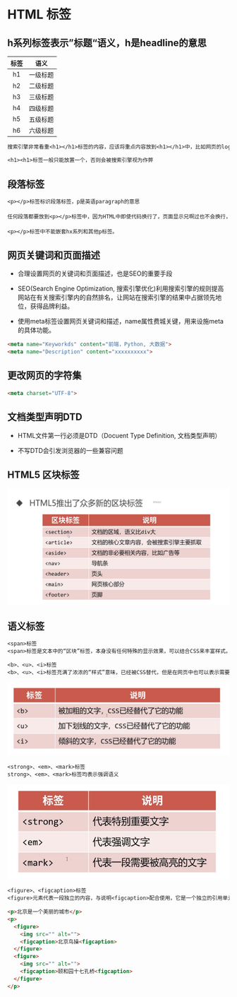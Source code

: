 # HTML 标签

## h系列标签表示”标题“语义，h是headline的意思

|标签|语义|
|:----:|:----:|
|h1|一级标题|
|h2|二级标题|
|h3|三级标题|
|h4|四级标题|
|h5|五级标题|
|h6|六级标题|

```txt
搜索引擎非常看重<h1></h1>标签的内容，应该将重点内容放到<h1></h1>中，比如网页的logo等。
```

```txt
<h1><h1>标签一般只能放置一个，否则会被搜索引擎视为作弊
```

## 段落标签

```txt
<p></p>标签标识段落标签，p是英语paragraph的意思

任何段落都要放到<p></p>标签中，因为HTML中即使代码换行了，页面显示兄啊过也不会换行，必须写到<p></p>中。

<p></p>标签中不能嵌套hx系列和其他p标签。

```

## 网页关键词和页面描述

- 合理设置网页的关键词和页面描述，也是SEO的重要手段

- SEO(Search Engine Optimization, 搜索引擎优化)利用搜索引擎的规则提高网站在有关搜索引擎内的自然排名，让网站在搜索引擎的结果中占据领先地位，获得品牌利益。

- 使用meta标签设置网页关键词和描述，name属性费城关键，用来设施meta的具体功能。

```html
<meta name="Keyworkds" content="前端，Python, 大数据">
<meta name="Description" content="xxxxxxxxxx">
```


## 更改网页的字符集

```html
<meta charset="UTF-8">
```

## 文档类型声明DTD

- HTML文件第一行必须是DTD（Docuent Type Definition, 文档类型声明）

- 不写DTD会引发浏览器的一些兼容问题

## HTML5 区块标签

![区块标签](./Capture1.PNG)

## 语义标签

```txt
<span>标签
<span>标签是文本中的“区块”标签，本身没有任何特殊的显示效果，可以结合CSS来丰富样式。
```

```txt
<b>、<u>、<i>标签
<b>、<u>、<i>标签充满了浓浓的“样式”意味，已经被CSS替代，但是在网页中也可以表示需要强调的文本。
```

![表示需要强调的文本](./Capture2.PNG)

```txt
<strong>、<em>、<mark>标签
strong>、<em>、<mark>标签均表示强调语义
```

![强调语义](./Capture3.PNG)

```txt
<figure>、<figcaption>标签
<figure>元素代表一段独立的内容，与说明<figcaption>配合使用，它是一个独立的引用单元，比如建议读者扩展视野的图片等，当这部分转移到附录中或者其他页面时不会影响到主体。
```

```html
<p>北京是一个美丽的城市</p>
<p>
  <figure>
    <img src="" alt="">
    <figcaption>北京鸟操<figcaption>
  </figure>
  <figure>
    <img src="" alt="">
    <figcaption>颐和园十七孔桥<figcaption>
  </figure>
</p>

```